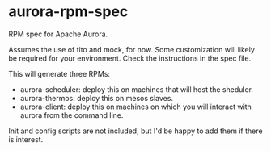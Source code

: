 aurora-rpm-spec
===============

RPM spec for Apache Aurora.

Assumes the use of tito and mock, for now. Some customization will likely be
required for your environment. Check the instructions in the spec file.

This will generate three RPMs:

- aurora-scheduler: deploy this on machines that will host the sheduler.
- aurora-thermos: deploy this on mesos slaves.
- aurora-client: deploy this on machines on which you will interact with aurora
    from the command line.

Init and config scripts are not included, but I'd be happy to add them if there
is interest.
